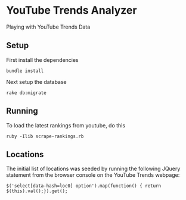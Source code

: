 YouTube Trends Analyzer
=======================

Playing with YouTube Trends Data

Setup
-----

First install the dependencies
```
bundle install
```

Next setup the database
```
rake db:migrate
```

Running
-------

To load the latest rankings from youtube, do this
```
ruby -Ilib scrape-rankings.rb
```

Locations
---------

The initial list of locations was seeded by running the following JQuery statement 
from the browser console on the YouTube Trends webpage:
```
$('select[data-hash=loc0] option').map(function() { return $(this).val();}).get();
```